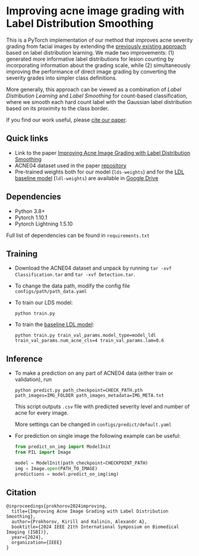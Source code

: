 # Improving acne image grading with Label Distribution Smoothing

This is a PyTorch implementation of our method that improves acne severity grading from facial images by extending the [previously existing approach](https://github.com/xpwu95/LDL) based on label distribution learning.
We made two improvements: (1) generated more informative label distributions for lesion counting by incorporating information about the grading scale, while (2) simultaneously improving the performance of direct image grading by converting the severity grades into simpler class definitions.

More generally, this approach can be viewed as a combination of _Label Distribution Learning_ and _Label Smoothing_ for count-based classification, where we smooth each hard count label with the Gaussian label distribution based on its proximity to the class border.

If you find our work useful, please [cite our paper](#citation).

## Quick links
- Link to the paper [Improving Acne Image Grading with Label Distribution Smoothing](https://arxiv.org/abs/2403.00268)
- ACNE04 dataset used in the paper [repository](https://github.com/xpwu95/LDL)
- Pre-trained weights both for our model (`lds-weights`) and for the [LDL baseline model](https://openaccess.thecvf.com/content_ICCV_2019/papers/Wu_Joint_Acne_Image_Grading_and_Counting_via_Label_Distribution_Learning_ICCV_2019_paper.pdf) (`ldl-weights`) are available in [Google Drive](https://drive.google.com/drive/folders/1yCQfosewm5MctzbrCdbVNFiM9NFo80UL?usp=sharing)

## Dependencies
- Python 3.8+
- Pytorch 1.10.1
- Pytorch Lightning 1.5.10

Full list of dependencies can be found in `requirements.txt`

## Training
- Download the ACNE04 dataset and unpack by running `tar -xvf Classification.tar` and `tar -xvf Detection.tar`.
- To change the data path, modify the config file `configs/path/path_data.yaml`

- To train our LDS model:

  ```
  python train.py
  ```
- To train the [baseline LDL model](https://openaccess.thecvf.com/content_ICCV_2019/papers/Wu_Joint_Acne_Image_Grading_and_Counting_via_Label_Distribution_Learning_ICCV_2019_paper.pdf):
  ```
  python train.py train_val_params.model_type=model_ldl train_val_params.num_acne_cls=4 train_val_params.lam=0.6
  ```

## Inference
- To make a prediction on any part of ACNE04 data (either train or validation), run
  ```
  python predict.py path_checkpoint=CHECK_PATH.pth path_images=IMG_FOLDER path_images_metadata=IMG_META.txt
  ```
  This script outputs `.csv` file with predicted severity level and number of acne for every image.

  More settings can be changed in `configs/predict/default.yaml`
- For prediction on single image the following example can be useful:
  ```python
  from predict_on_img import ModelInit
  from PIL import Image

  model = ModelInit(path_checkpoint=CHECKPOINT_PATH)
  img = Image.open(PATH_TO_IMAGE)
  predictions = model.predict_on_img(img)
  ```

## Citation
```
@inproceedings{prokhorov2024improving,
  title={Improving Acne Image Grading with Label Distribution Smoothing},
  author={Prokhorov, Kirill and Kalinin, Alexandr A},
  booktitle={2024 IEEE 21th International Symposium on Biomedical Imaging (ISBI)},
  year={2024},
  organization={IEEE}
}
```
